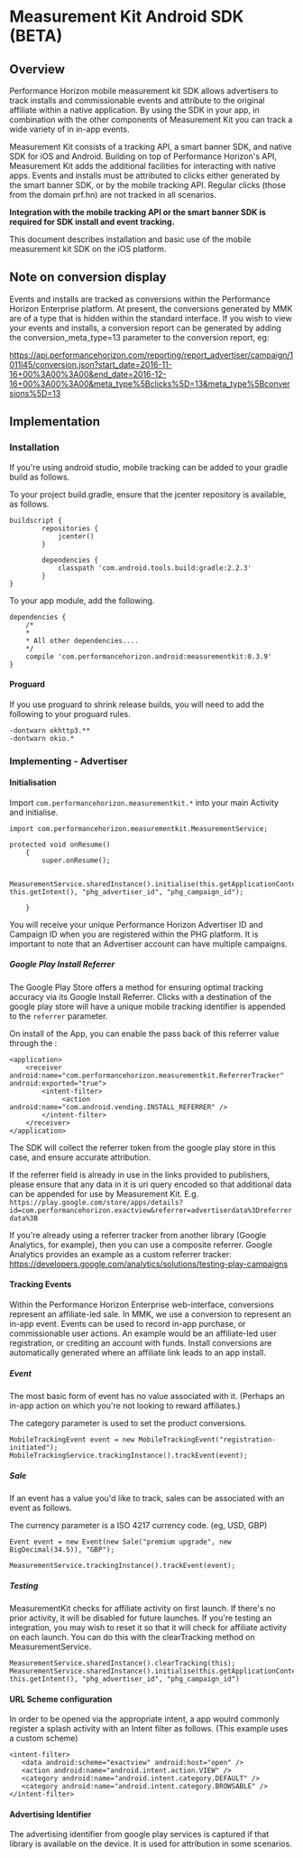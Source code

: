 # Measurement Kit Android SDK (BETA)
## Overview

Performance Horizon mobile measurement kit SDK allows advertisers to track installs and commissionable events and attribute to the original affiliate within a native application. By using the SDK in your app, in combination with the other components of Measurement Kit you can track a wide variety of in in-app events.

Measurement Kit consists of a tracking API, a smart banner SDK, and native SDK for iOS and Android.  Building on top of Performance Horizon's API, Measurement Kit adds the additional facilities for interacting with native apps.  Events and installs must be attributed to clicks either generated by the smart banner SDK, or by the mobile tracking API.  Regular clicks (those from the domain prf.hn) are not tracked in all scenarios.

__Integration with the mobile tracking API or the smart banner SDK is required for SDK install and event tracking.__

This document describes installation and basic use of the mobile measurement kit SDK on the iOS platform.

## Note on conversion display

Events and installs are tracked as conversions within the Performance Horizon Enterprise platform.  At present, the conversions generated by MMK are of a type that is hidden within the standard interface.  If you wish to view your events and installs, a conversion report can be generated by adding the conversion_meta_type=13 parameter to the conversion report, eg:

https://api.performancehorizon.com/reporting/report_advertiser/campaign/1011l45/conversion.json?start_date=2016-11-16+00%3A00%3A00&end_date=2016-12-16+00%3A00%3A00&meta_type%5Bclicks%5D=13&meta_type%5Bconversions%5D=13

## Implementation

### Installation

If you're using android studio, mobile tracking can be added to your gradle build as follows.

To your project build.gradle, ensure that the jcenter repository is available, as follows.

	buildscript {
    		repositories {
        		jcenter()
    		}

    		dependencies {
        		classpath 'com.android.tools.build:gradle:2.2.3'
    		}
	}

To your app module, add the following.

	dependencies {
	    /*
	    *
	    * All other dependencies....
	    */
	    compile 'com.performancehorizon.android:measurementkit:0.3.9'
	}

#### Proguard

If you use proguard to shrink release builds, you will need to add the following to your proguard rules.

	-dontwarn okhttp3.**
	-dontwarn okio.*

### Implementing - Advertiser

#### Initialisation
Import `com.performancehorizon.measurementkit.*` into your main Activity and initialise.

	import com.performancehorizon.measurementkit.MeasurementService;

	protected void onResume()
    	{
        	super.onResume();

        	MeasurementService.sharedInstance().initialise(this.getApplicationContext(), this.getIntent(), "phg_advertiser_id", "phg_campaign_id");

    	}

You will receive your unique Performance Horizon Advertiser ID and Campaign ID when you are registered within the PHG platform. It is important to note that an Advertiser account can have multiple campaigns.

##### Google Play Install Referrer
The Google Play Store offers a method for ensuring optimal tracking accuracy via its Google Install Referrer. Clicks with a destination of the google play store will have a unique mobile tracking identifier is appended to the `referrer` parameter.

On install of the App, you can enable the pass back of this referrer value through the :

	<application>
	    <receiver android:name="com.performancehorizon.measurementkit.ReferrerTracker" android:exported="true">
	        <intent-filter>
	             <action android:name="com.android.vending.INSTALL_REFERRER" />
	        </intent-filter>
	    </receiver>
	</application>

The  SDK will collect the referrer token from the google play store in this case, and ensure accurate attribution.

If the referrer field is already in use in the links provided to publishers, please ensure that any data in it is uri query encoded so that additional data can be appended for use by Measurement Kit.  E.g. `https://play.google.com/store/apps/details?id=com.performancehorizon.exactview&referrer=advertiserdata%3Dreferrerdata%3B`

If you're already using a referrer tracker from another library (Google Analytics, for example), then you can use a composite referrer.  Google Analytics provides an example as a custom referrer tracker:
https://developers.google.com/analytics/solutions/testing-play-campaigns

#### Tracking Events

Within the Performance Horizon Enterprise web-interface, conversions represent an affiliate-led sale.  In MMK, we use a conversion to represent an in-app event.  Events can be used to record in-app purchase, or commissionable user actions.  An example would be an affiliate-led user registration, or crediting an account with funds.  Install conversions are automatically generated where an affiliate link leads to an app install.

##### Event
The most basic form of event has no value associated with it. (Perhaps an in-app action on which you're not looking to reward affiliates.)

The category parameter is used to set the product conversions.

    MobileTrackingEvent event = new MobileTrackingEvent("registration-initiated");
    MobileTrackingService.trackingInstance().trackEvent(event);

##### Sale
If an event has a value you'd like to track, sales can be associated with an event as follows.

The currency parameter is a ISO 4217 currency code. (eg, USD, GBP)

	Event event = new Event(new Sale("premium upgrade", new BigDecimal(34.5)), "GBP");

	MeasurementService.trackingInstance().trackEvent(event);

##### Testing

MeasurementKit checks for affiliate activity on first launch.  If there's no prior activity, it will be disabled for future launches.  If you're testing an integration, you may wish to reset it so that it will check for affiliate activity on each launch.  You can do this with the clearTracking method on MeasurementService.

	MeasurementService.sharedInstance().clearTracking(this);
    MeasurementService.sharedInstance().initialise(this.getApplicationContext(), this.getIntent(), "phg_advertiser_id", "phg_campaign_id")

#### URL Scheme configuration

In order to be opened via the appropriate intent, a app woulrd commonly register a splash activity with an Intent filter as follows.  (This example uses a custom scheme)

    <intent-filter>
       <data android:scheme="exactview" android:host="open" />
       <action android:name="android.intent.action.VIEW" />
       <category android:name="android.intent.category.DEFAULT" />
       <category android:name="android.intent.category.BROWSABLE" />
    </intent-filter>

#### Advertising Identifier

 The advertising identifier from google play services is captured if that library is available on the device.  It is used for attribution in some scenarios.
